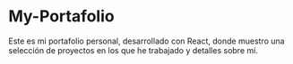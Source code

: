 # My-Portafolio
 Este es mi portafolio personal, desarrollado con React, donde muestro una selección de proyectos en los que he trabajado y detalles sobre mí. 

